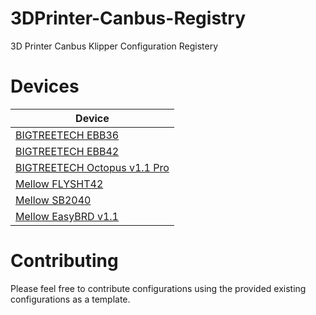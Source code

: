 # 3DPrinter-Canbus-Registry
3D Printer Canbus Klipper Configuration Registery

# Devices

| Device |
| --- |
| [BIGTREETECH EBB36](btt-ebb36/) |
| [BIGTREETECH EBB42](btt-ebb42/) |
| [BIGTREETECH Octopus v1.1 Pro](octopus-v1.1-pro/) |
| [Mellow FLYSHT42](mellow-flysht42/) |
| [Mellow SB2040](mellow-sb2040/) | 
| [Mellow EasyBRD v1.1](mellow-easybrd-v1.1/) | 

# Contributing

Please feel free to contribute configurations using the provided existing configurations as a template.